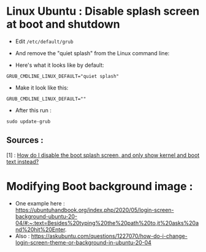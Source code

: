 # Linux Ubuntu : Disable splash screen at boot and shutdown

- Edit `/etc/default/grub`

- And remove the "quiet splash" from the Linux command line:

- Here's what it looks like by default:

```
GRUB_CMDLINE_LINUX_DEFAULT="quiet splash"
```
- Make it look like this:

```
GRUB_CMDLINE_LINUX_DEFAULT=""
```
- After this run :

`sudo update-grub`


## Sources : 

[1] : [How do I disable the boot splash screen, and only show kernel and boot text instead?](https://askubuntu.com/questions/33416/how-do-i-disable-the-boot-splash-screen-and-only-show-kernel-and-boot-text-inst)

# Modifying Boot background image : 

- One example here : https://ubuntuhandbook.org/index.php/2020/05/login-screen-background-ubuntu-20-04/#:~:text=Besides%20typing%20the%20path%20to,it%20asks%20and%20hit%20Enter.
- Also : https://askubuntu.com/questions/1227070/how-do-i-change-login-screen-theme-or-background-in-ubuntu-20-04
